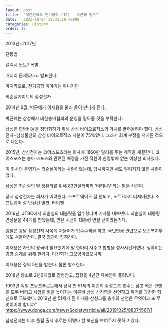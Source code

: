 ```yaml
---
layout: post
title:  "대한민국의 전기공학 (12) - 박근혜 정부"
date:   2023-10-04 19:31:29 +0900
categories: History
order: 12
---
```


2013년~2017년

단통법

갤럭시 노트7 폭발

배터리 문제였다고 발표한다.



마지막으로, 전기공학 이야기는 아니지만 

최순실게이트의 삼성전자

2014년 9월, 박근혜가 이재용을 불러 둘이 만나게 된다.

박근혜는 삼성에서 대한승마협회의 운영을 맡아줄 것을 부탁한다.

삼성은 합병비율을 정당화하기 위해 삼성 바이오로직스의 가치를 끌어올려야 했다.
삼성전자+삼성물산의 삼성 바이오로직스 지분이 75%였다. 그래서 회계 부정을 저지른 것으로 나온다.


2015년, 삼성전자는 코어스포츠라는 회사에 1860만 달러를 주는 계약을 체결한다.
코어스포츠는 승마 스포츠와 관련된 배경을 가진 직원이 한명밖에 없는 이상한 회사였다.

이 회사의 운영자는 최순실이라는 사람이었는데, 당시까지만 해도 알려지지 않은 사람이었다.

삼성은 최순실의 딸 정유라를 위해 83만달러짜리 '비티나V'라는 말을 사준다.

당시 삼성전자는 회사가 어려웠다.
소프트웨어도 잘 안되고, 노트7까지 터져버렸다.
소프트웨어 잘 안된건 밀크, 타이젠

2016년, JTBC에서 최순실의 태블릿을 입수했다며 기사를 내보낸다.
최순실이 대통령 연설문을 44개를 받았는데, 받은 시점이 대통령 연설 전이라는거다.

검찰은 강남 삼성전자 사옥에 쳐들어가 압수수색을 하고, 국민연금 관련으로 보건복지부에도 쳐들어간다. 결국 장관이 잡혀간다.

이재용은 자신의 왕국이 필요했기에 말 한마리 사주고 합병을 성사시킨거였다.
정확히는 경영 승계를 위해 한거다. 이건희가 그모양이었으니까

이재용은 징역 5년을 받는다.
물론 항소한다.

2018년 항소로 2년6개월로 감형받고, 집행을 4년간 유예받아 풀려났다.



1993년 독일 프랑크푸르트에서 당시 만 51세의 이건희 삼성그룹 총수는 낡고 썩은 관행을 모두 버리고 사업을 질을 높이자는 이른바 삼성 신경영을 선언하고 위기를 과감한 혁신으로 극복했다. 2019년 만 51세가 된 이재용 삼성그룹 총수의 선언은 무엇이고 또 무엇이어야 합니까”
https://www.donga.com/news/Society/article/all/20191025/98074567/1


삼성전자는 이후 플립 출시 후로는 이렇다 할 혁신을 보여주지 못하고 있다.